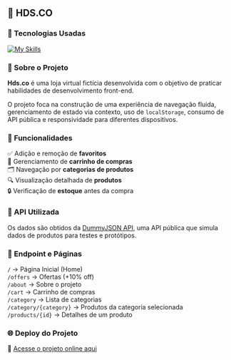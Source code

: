 ## 🛒 HDS.CO

### 🚀 Tecnologias Usadas

[![My Skills](https://skillicons.dev/icons?i=react,tailwind,vite)](https://skillicons.dev)


### 🔗 Sobre o Projeto

**Hds.co** é uma loja virtual fictícia desenvolvida com o objetivo de praticar habilidades de desenvolvimento front-end.

O projeto foca na construção de uma experiência de navegação fluida, gerenciamento de estado via contexto, uso de `localStorage`, consumo de API pública e responsividade para diferentes dispositivos.


### 📍 Funcionalidades

✅ Adição e remoção de **favoritos**  
🛒 Gerenciamento de **carrinho de compras**  
🗂️ Navegação por **categorias de produtos**  
🔍 Visualização detalhada de **produtos**  
🔒 Verificação de **estoque** antes da compra  


### 🧩 API Utilizada

Os dados são obtidos da [DummyJSON API](https://dummyjson.com), uma API pública que simula dados de produtos para testes e protótipos.


### 🔗 Endpoint e Páginas

`/` → Página Inicial (Home)  
`/offers` → Ofertas (+10% off)  
`/about` → Sobre o projeto  
`/cart` → Carrinho de compras  
`/category` → Lista de categorias  
`/category/{category}` → Produtos da categoria selecionada  
`/products/{id}` → Detalhes de um produto  


### 🌐 Deploy do Projeto

🔗 [Acesse o projeto online aqui](https://hds-co.vercel.app)